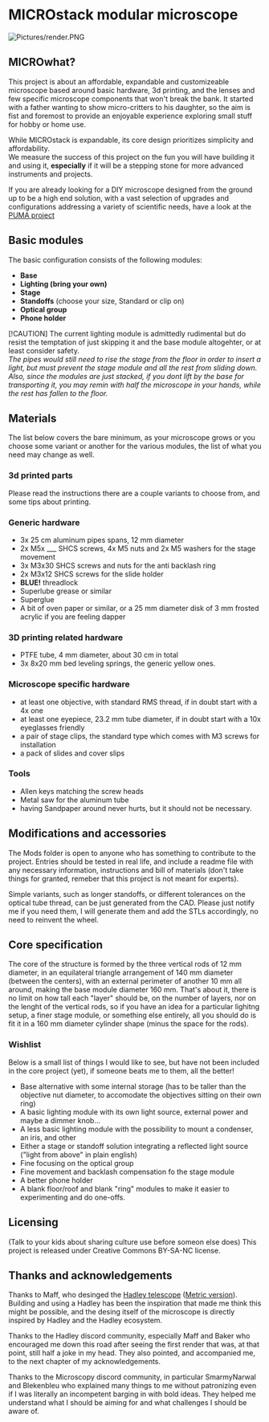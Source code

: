 # MICROstack modular microscope

![Pictures/render.PNG](https://github.com/XVIIarcano/MICROstack/blob/main/Pictures/render.PNG)

## MICROwhat?

This project is about an affordable, expandable and customizeable microscope based around basic hardware, 3d printing, and the lenses and few specific microscope components that won't break the bank.
It started with a father wanting to show micro-critters to his daughter, so the aim is fist and foremost to provide an enjoyable experience exploring small stuff for hobby or home use.

While MICROstack is expandable, its core design prioritizes simplicity and affordability.  
We measure the success of this project on the fun you will have building it and using it, **especially** if it will be a stepping stone for more advanced instruments and projects.

If you are already looking for a DIY microscope designed from the ground up to be a high end solution, with a vast selection of upgrades and configurations addressing a variety of scientific needs, have a look at the [PUMA project](https://github.com/TadPath/PUMA)

## Basic modules

The basic configuration consists of the following modules:

- **Base** 
- **Lighting (bring your own)** 
- **Stage** 
- **Standoffs** (choose your size, Standard or clip on)
- **Optical group** 
- **Phone holder** 

[!CAUTION] The current lighting module is admittedly rudimental but do resist the temptation of just skipping it and the base module altogehter, or at least consider safety.  
*The pipes would still need to rise the stage from the floor in order to insert a light, but must prevent the stage module and all the rest from sliding down. Also, since the modules are just stacked, if you dont lift by the base for transporting it, you may remin with half the microscope in your hands, while the rest has fallen to the floor.*

## Materials

The list below covers the bare minimum, as your microscope grows or you choose some variant or another for the various modules, the list of what you need may change as well.

### 3d printed parts
Please read the instructions there are a couple variants to choose from, and some tips about printing.

### Generic hardware
- 3x 25 cm aluminum pipes spans, 12 mm diameter 
- 2x M5x ___ SHCS screws, 4x M5 nuts and 2x M5 washers for the stage movement
- 3x M3x30 SHCS screws and nuts for the anti backlash ring
- 2x M3x12 SHCS screws for the slide holder
- **BLUE!** threadlock 
- Superlube grease or similar
- Superglue
- A bit of oven paper or similar, or a 25 mm diameter disk of 3 mm frosted acrylic if you are feeling dapper

### 3D printing related hardware
- PTFE tube, 4 mm diameter, about 30 cm in total
- 3x 8x20 mm bed leveling springs, the generic yellow ones. 

### Microscope specific hardware
- at least one objective, with standard RMS thread, if in doubt start with a 4x one 
- at least one eyepiece, 23.2 mm tube diameter, if in doubt start with a 10x eyeglasses friendly
- a pair of stage clips, the standard type which comes with M3 screws for installation
- a pack of slides and cover slips

### Tools
- Allen keys matching the screw heads
- Metal saw for the aluminum tube
- having Sandpaper around never hurts, but it should not be necessary. 

## Modifications and accessories

The Mods folder is open to anyone who has something to contribute to the project.
Entries should be tested in real life, and include a readme file with any necessary information, instructions and bill of materials (don't take things for granted, remeber that this project is not meant for experts).

Simple variants, such as longer standoffs, or different tolerances on the optical tube thread, can be just generated from the CAD.
Please just notify me if you need them, I will generate them and add the STLs accordingly, no need to reinvent the wheel.

## Core specification
The core of the structure is formed by the three vertical rods of 12 mm diameter, in an equilateral triangle arrangement of 140 mm diameter (between the centers), with an external perimeter of another 10 mm all around, making the base module diameter 160 mm.
That's about it, there is no limit on how tall each "layer" should be, on the number of layers, nor on the lenght of the vertical rods, so if you have an idea for a particular lighitng setup, a finer stage module, or something else entirely, all you should do is fit it in a 160 mm diameter cylinder shape (minus the space for the rods).


### Wishlist

Below is a small list of things I would like to see, but have not been included in the core project (yet), if someone beats me to them, all the better!

- Base alternative with some internal storage (has to be taller than the objective nut diameter, to accomodate the objectives sitting on their own ring)
- A basic lighting module with its own light source, external power and maybe a dimmer knob... 
- A less basic lighting module with the possibility to mount a condenser, an iris, and other 
- Either a stage or standoff solution integrating a reflected light source ("light from above" in plain english)
- Fine focusing on the optical group
- Fine movement and backlash compensation fo the stage module
- A better phone holder  
- A blank floor/roof and blank "ring" modules to make it easier to experimenting and do one-offs.

## Licensing
(Talk to your kids about sharing culture use before someon else does)
This project is released under Creative Commons BY-SA-NC license.

## Thanks and acknowledgements

Thanks to Maff, who desinged the [Hadley telescope](https://www.printables.com/it/model/224383-astronomical-telescope-hadley-an-easy-assembly-hig) ([Metric version](https://www.printables.com/it/model/268580-hadley-telescope-official-metric-remix)).
Building and using a Hadley has been the inspiration that made me think this might be possible, and the desing itself of the microscope is directly inspired by Hadley and the Hadley ecosystem.

Thanks to the Hadley discord community, especially Maff and Baker who encouraged me down this road after seeing the first render that was, at that point, still half a joke in my head.
They also pointed, and accompanied me, to the next chapter of my acknowledgements.

Thanks to the Microscopy discord community, in particular SmarmyNarwal and Blekenbleu who explained many things to me without patronizing even if I was literally an incompetent barging in with bold ideas.
They helped me understand what I should be aiming for and what challenges I should be aware of.